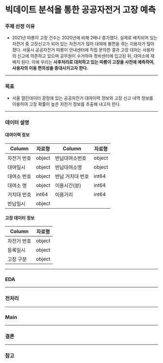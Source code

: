# 빅데이트 분석을 통한 공공자전거 고장 예측

### 주제 선정 이유
- 2021년 따릉이 고장 건수는 2020년에 비해 2배나 증가했다. 실제로 배치되어 있는 자전거 중 고장신고가 되어 있는 자전거가 많아 대여에 불편을 겪는 이용자가 많아졌다. 서울시 공공자전거 따릉이 안내센터에 직접 문의한 결과 고장 대처는 사용자의 신고에 의존하고 있으며 공무원이 수거하여 정비센터에 입고된 뒤, 대여소에 재배치 된다. 이에 우리는 **사후처리로 대처하고 있는 따릉이 고장을 사전에 예측하여, 사용자의 이용 편의성을 증대시키고자 한다.**
---

### 목표
- 서울 열린데이터 광장에 있는 공공자전거 대여이력 정보와 고장 신고 내역 정보를 이용하여 고장 확률이 높은 자전거 정보를 추출해 내고자 한다.
---

### 데이터 설명

#### 대여이력 정보
|Column|자료형|Column|자료형|
|------|---|------|---|
|자전거 번호|object|반납대여소번호|object|
|대여일시|object|반납대여소명|object|
|대여소 번호|object|반납 거치대 번호|int64|
|대여소 명|object|이용시간(분)|int64|
|거치대 번호|int64|이용거리|int64|
|반납일시|object|

#### 고장 데이터 정보
|Column|자료형|
|------|---|
|자전거 번호|object|
|등록일시|object|
|고장 구분|object|

---

### EDA
---
### 전처리
---
### Main
---
### 결론
---
### 참고
